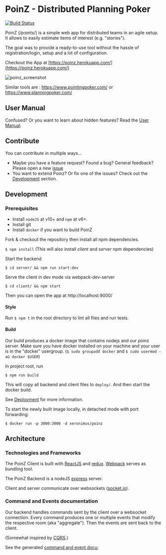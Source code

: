 # PoinZ - Distributed Planning Poker

[![Build Status](https://travis-ci.org/Zuehlke/poinz.svg?branch=master)](https://travis-ci.org/Zuehlke/poinz)

PoinZ (/pɔɪnts/) is a simple web app for distributed teams in an agile setup. It allows to easily estimate items of interest (e.g. "stories").

The goal was to provide a ready-to-use tool without the hassle of registration/login, setup and a lot of configuration.

Checkout the App at [https://poinz.herokuapp.com/](https://poinz.herokuapp.com/)

![poinz_screenshot](https://user-images.githubusercontent.com/1777143/83323333-5c74b780-a25e-11ea-9629-48ae85b22215.png)

Similar tools are : https://www.pointingpoker.com/ or https://www.planningpoker.com/

## User Manual

Confused? Or you want to learn about hidden features? Read the [User Manual](./manual.md).

## Contribute

You can contribute in multiple ways...

* Maybe you have a feature request? Found a bug? General feedback? Please open a new [issue](https://github.com/Zuehlke/poinz/issues)
* You want to extend Poinz? Or fix one of the issues? Check out the [Development](#development) section.



## Development


### Prerequisites

* Install `nodeJS` at v10+ and `npm` at v6+.
* Install git
* Install `docker` if you want to build PoinZ

Fork & checkout the repository then install all npm dependencies.

`$ npm install`  (This will also install *client* and *server* npm dependencies)

Start the backend

`$ cd server/ && npm run start:dev`

Serve the client in dev mode via webpack-dev-server

`$ cd client/ && npm start`

Then you can open the app at http://localhost:9000/

#### Style

Run ```$ npm t``` in the root directory to lint all files and run tests.

#### Build

Our build produces a docker image that contains nodejs and our poinz server.
Make sure you have docker installed on your machine and your user is in the "docker" usergroup. (```$ sudo groupadd docker``` and ```$ sudo usermod -aG docker $USER```)

In project root, run

```
$ npm run build
```

This will copy all backend and client files to `deploy/`. 
And then start the docker build.

See [Deployment](DEPLOYMENT.md) for more information.

To start the newly built image locally, in detached mode with port forwarding:
```
$ docker run -p 3000:3000 -d xeronimus/poinz
```

## Architecture

### Technologies and Frameworks

The PoinZ Client is built with [ReactJS](https://facebook.github.io/react/) and [redux](https://github.com/reactjs/redux).
[Webpack](https://webpack.github.io/) serves as bundling tool.

The PoinZ Backend is a nodeJS [express](http://expressjs.com/) server.

Client and server communicate over websockets ([socket.io](https://socket.io/)).

### Command and Events documentation

Our backend handles commands sent by the client over a websocket connection.
Every command produces one or multiple events that modify the respective room (aka "aggregate").
Then the events are sent back to the client.

(Somewhat inspired by [CQRS](https://martinfowler.com/bliki/CQRS.html).)

See the generated [command and event docu](/server/docu/commandAndEventDocu.md);
